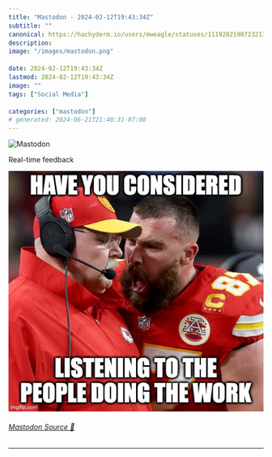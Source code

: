 ```yaml
---
title: "Mastodon - 2024-02-12T19:43:34Z"
subtitle: ""
canonical: https://hachyderm.io/users/mweagle/statuses/111920219072321323
description:
image: "/images/mastodon.png"

date: 2024-02-12T19:43:34Z
lastmod: 2024-02-12T19:43:34Z
image: ""
tags: ["Social Media"]

categories: ["mastodon"]
# generated: 2024-06-21T21:40:31-07:00
---
```

![Mastodon](/images/mastodon.png)

<p>Real-time feedback</p>

![A photo of Travis Kelce shouting at his coach Andy Reid with a caption that says “Have you considered listening to the people doing the work”](4ea3d2f750633c73.png)

###### [Mastodon Source 🐘](https://hachyderm.io/@mweagle/111920219072321323)

___
